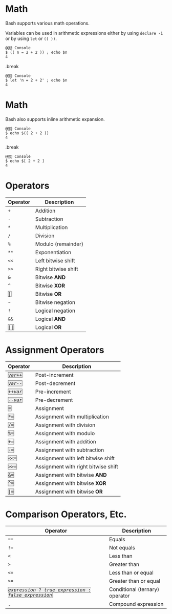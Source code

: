 <!SLIDE>
# Math

Bash supports various math operations.

Variables can be used in arithmetic expressions either by using `declare -i` or by using `let` or `(( ))`.

    @@@ Console
    $ (( n = 2 + 2 )) ; echo $n
    4

.break

    @@@ Console
    $ let 'n = 2 + 2' ; echo $n
    4

<!SLIDE>
# Math

Bash also supports inline arithmetic expansion.

    @@@ Console
    $ echo $(( 2 + 2 ))
    4

.break

    @@@ Console
    $ echo $[ 2 + 2 ]
    4

<!SLIDE>
# Operators

| Operator | Description         |
| -------- | -----------         |
| `+`      | Addition            |
| `-`      | Subtraction         |
| `*`      | Multiplication      |
| `/`      | Division            |
| `%`      | Modulo (remainder)  |
| `**`     | Exponentiation      |
| `<<`     | Left bitwise shift  |
| `>>`     | Right bitwise shift |
| `&`      | Bitwise **AND**     |
| `^`      | Bitwise **XOR**     |
| <span style="font-family: monospace; border: 1px solid #666; background-color: #ededed; font-size: 1.1em;">&#124;</span> | Bitwise **OR**      |
| `~`      | Bitwise negation    |
| `!`      | Logical negation    |
| `&&`     | Logical **AND**     |
| <span style="font-family: monospace; border: 1px solid #666; background-color: #ededed; font-size: 1.1em;">&#124;&#124;</span> | Logical **OR**      |

<!SLIDE>
# Assignment Operators

| Operator | Description        |
| -------- | -----------        |
| <span style="font-family: monospace; border: 1px solid #666; background-color: #ededed; font-size: 1.1em;"><i>var</i>++</span> | Post-increment |
| <span style="font-family: monospace; border: 1px solid #666; background-color: #ededed; font-size: 1.1em;"><i>var</i>--</span> | Post-decrement |
| <span style="font-family: monospace; border: 1px solid #666; background-color: #ededed; font-size: 1.1em;">++<i>var</i></span> | Pre-increment  |
| <span style="font-family: monospace; border: 1px solid #666; background-color: #ededed; font-size: 1.1em;">--<i>var</i></span> | Pre-decrement  |
| <span style="font-family: monospace; border: 1px solid #666; background-color: #ededed; font-size: 1.1em;">=</span> | Assignment  |
| <span style="font-family: monospace; border: 1px solid #666; background-color: #ededed; font-size: 1.1em;">&#42;=</span> | Assignment with multiplication |
| <span style="font-family: monospace; border: 1px solid #666; background-color: #ededed; font-size: 1.1em;">/=</span> | Assignment with division |
| <span style="font-family: monospace; border: 1px solid #666; background-color: #ededed; font-size: 1.1em;">%=</span> | Assignment with modulo |
| <span style="font-family: monospace; border: 1px solid #666; background-color: #ededed; font-size: 1.1em;">+=</span> | Assignment with addition |
| <span style="font-family: monospace; border: 1px solid #666; background-color: #ededed; font-size: 1.1em;">-=</span> | Assignment with subtraction |
| <span style="font-family: monospace; border: 1px solid #666; background-color: #ededed; font-size: 1.1em;">&lt;&lt;=</span> | Assignment with left bitwise shift |
| <span style="font-family: monospace; border: 1px solid #666; background-color: #ededed; font-size: 1.1em;">&gt;&gt;=</span> | Assignment with right bitwise shift |
| <span style="font-family: monospace; border: 1px solid #666; background-color: #ededed; font-size: 1.1em;">&amp;=</span> | Assignment with bitwise **AND** |
| <span style="font-family: monospace; border: 1px solid #666; background-color: #ededed; font-size: 1.1em;">&#94;=</span> | Assignment with bitwise **XOR** |
| <span style="font-family: monospace; border: 1px solid #666; background-color: #ededed; font-size: 1.1em;">&#124;=</span> | Assignment with bitwise **OR** |

<!SLIDE>
# Comparison Operators, Etc.

| Operator | Description           |
| -------- | -----------           |
| `==`     | Equals                |
| `!=`     | Not equals            |
| `<`      | Less than             |
| `>`      | Greater than          |
| `<=`     | Less than or equal    |
| `>=`     | Greater than or equal |
| <span style="font-family: monospace; border: 1px solid #666; background-color: #ededed; font-size: 1.1em;"><i>expression</i> ? <i>true_expression</i> : <i>false_expression</i></span> | Conditional (ternary) operator |
| `,`      | Compound expression   |
